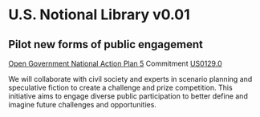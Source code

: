 # U.S. Notional Library v0.01

## Pilot new forms of public engagement
[Open Government National Action Plan 5](https://www.gsa.gov/governmentwide-initiatives/us-open-government/fifth-us-open-government-national-action-plan)
Commitment [US0129.0](https://www.gsa.gov/governmentwide-initiatives/us-open-government/fifth-us-open-government-national-action-plan/track-our-progress/theme-3#tab--US0129)

We will collaborate with civil society and experts in scenario planning and speculative fiction to create a challenge and prize competition. This initiative aims to engage diverse public participation to better define and imagine future challenges and opportunities.
